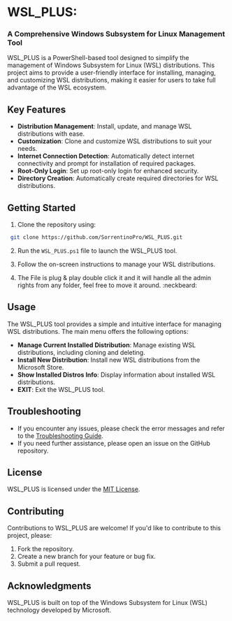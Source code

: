# WSL_PLUS: 
### A Comprehensive Windows Subsystem for Linux Management Tool

WSL_PLUS is a PowerShell-based tool designed to simplify the management of Windows Subsystem for Linux (WSL) distributions. This project aims to provide a user-friendly interface for installing, managing, and customizing WSL distributions, making it easier for users to take full advantage of the WSL ecosystem.

## Key Features

- **Distribution Management**: Install, update, and manage WSL distributions with ease.
- **Customization**: Clone and customize WSL distributions to suit your needs.
- **Internet Connection Detection**: Automatically detect internet connectivity and prompt for installation of required packages.
- **Root-Only Login**: Set up root-only login for enhanced security.
- **Directory Creation**: Automatically create required directories for WSL distributions.

## Getting Started

1. Clone the repository using:
 ```bash
  git clone https://github.com/SorrentinoPro/WSL_PLUS.git
```
2. Run the `WSL_PLUS.ps1` file to launch the WSL_PLUS tool.
3. Follow the on-screen instructions to manage your WSL distributions.

6. The File is plug & play double click it and it will handle all the admin rights from any folder, feel free to move it around. :neckbeard:

## Usage

The WSL_PLUS tool provides a simple and intuitive interface for managing WSL distributions. The main menu offers the following options:

- **Manage Current Installed Distribution**: Manage existing WSL distributions, including cloning and deleting.
- **Install New Distribution**: Install new WSL distributions from the Microsoft Store.
- **Show Installed Distros Info**: Display information about installed WSL distributions.
- **EXIT**: Exit the WSL_PLUS tool.

## Troubleshooting

- If you encounter any issues, please check the error messages and refer to the [Troubleshooting Guide](TROUBLESHOOTING.md).
- If you need further assistance, please open an issue on the GitHub repository.

## License

WSL_PLUS is licensed under the [MIT License](LICENSE.md).

## Contributing

Contributions to WSL_PLUS are welcome! If you'd like to contribute to this project, please:

1. Fork the repository.
2. Create a new branch for your feature or bug fix.
3. Submit a pull request.

## Acknowledgments

WSL_PLUS is built on top of the Windows Subsystem for Linux (WSL) technology developed by Microsoft.
